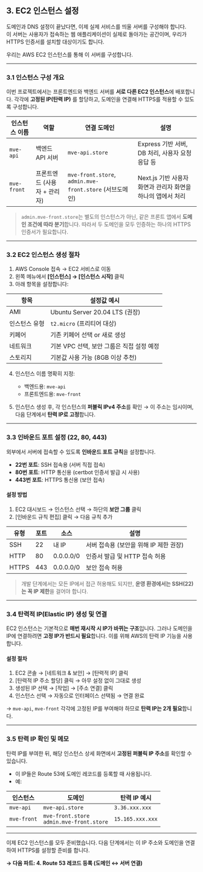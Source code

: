 ## 3. EC2 인스턴스 설정

도메인과 DNS 설정이 끝났다면, 이제 실제 서비스를 띄울 서버를 구성해야 합니다.  
이 서버는 사용자가 접속하는 웹 애플리케이션이 실제로 돌아가는 공간이며, 우리가 HTTPS 인증서를 설치할 대상이기도 합니다.

우리는 AWS EC2 인스턴스를 통해 이 서버를 구성합니다.

---

### 3.1 인스턴스 구성 개요

이번 프로젝트에서는 프론트엔드와 백엔드 서버를 **서로 다른 EC2 인스턴스**에 배포합니다. 각각에 **고정된 IP(탄력 IP)** 를 할당하고, 도메인을 연결해 HTTPS를 적용할 수 있도록 구성합니다.

| 인스턴스 이름 | 역할                         | 연결 도메인                                             | 설명                                                        |
| ------------- | ---------------------------- | ------------------------------------------------------- | ----------------------------------------------------------- |
| `mve-api`     | 백엔드 API 서버              | `mve-api.store`                                         | Express 기반 서버, DB 처리, 사용자 요청 응답 등             |
| `mve-front`   | 프론트엔드 (사용자 + 관리자) | `mve-front.store`, `admin.mve-front.store` (서브도메인) | Next.js 기반 사용자 화면과 관리자 화면을 하나의 앱에서 처리 |

> `admin.mve-front.store`는 별도의 인스턴스가 아닌, 같은 프론트 앱에서 **도메인 조건에 따라 분기**합니다. 따라서 두 도메인을 모두 인증하는 하나의 HTTPS 인증서가 필요합니다.

---

### 3.2 EC2 인스턴스 생성 절차

1. AWS Console 접속 → EC2 서비스로 이동
2. 왼쪽 메뉴에서 **[인스턴스] → [인스턴스 시작]** 클릭
3. 아래 항목을 설정합니다:

| 항목          | 설정값 예시                               |
| ------------- | ----------------------------------------- |
| AMI           | Ubuntu Server 20.04 LTS (권장)            |
| 인스턴스 유형 | `t2.micro` (프리티어 대상)                |
| 키페어        | 기존 키페어 선택 or 새로 생성             |
| 네트워크      | 기본 VPC 선택, 보안 그룹은 직접 설정 예정 |
| 스토리지      | 기본값 사용 가능 (8GB 이상 추천)          |

4. 인스턴스 이름 명확히 지정:

   - 백엔드용: `mve-api`
   - 프론트엔드용: `mve-front`

5. 인스턴스 생성 후, 각 인스턴스의 **퍼블릭 IPv4 주소**를 확인
   → 이 주소는 임시이며, 다음 단계에서 **탄력 IP로 고정**합니다.

---

### 3.3 인바운드 포트 설정 (22, 80, 443)

외부에서 서버에 접속할 수 있도록 **인바운드 포트 규칙**을 설정합니다.

- **22번 포트**: SSH 접속용 (서버 직접 접속)
- **80번 포트**: HTTP 통신용 (certbot 인증서 발급 시 사용)
- **443번 포트**: HTTPS 통신용 (보안 접속)

#### 설정 방법

1. EC2 대시보드 → 인스턴스 선택 → 하단의 **보안 그룹** 클릭
2. [인바운드 규칙 편집] 클릭 → 다음 규칙 추가

| 유형  | 포트 | 소스      | 설명                                   |
| ----- | ---- | --------- | -------------------------------------- |
| SSH   | 22   | 내 IP     | 서버 접속용 (보안을 위해 IP 제한 권장) |
| HTTP  | 80   | 0.0.0.0/0 | 인증서 발급 및 HTTP 접속 허용          |
| HTTPS | 443  | 0.0.0.0/0 | 보안 접속 허용                         |

> 개발 단계에서는 모든 IP에서 접근 허용해도 되지만, **운영 환경에서는 SSH(22)는 꼭 IP 제한**을 걸어야 합니다.

---

### 3.4 탄력적 IP(Elastic IP) 생성 및 연결

EC2 인스턴스는 기본적으로 **매번 재시작 시 IP가 바뀌는 구조**입니다. 그러나 도메인을 IP에 연결하려면 **고정 IP가 반드시 필요**합니다. 이를 위해 AWS의 탄력 IP 기능을 사용합니다.

#### 설정 절차

1. EC2 콘솔 → [네트워크 & 보안] → [탄력적 IP] 클릭
2. [탄력적 IP 주소 할당] 클릭 → 아무 설정 없이 그대로 생성
3. 생성된 IP 선택 → [작업] → [주소 연결] 클릭
4. 인스턴스 선택 → 자동으로 인터페이스 선택됨 → 연결 완료

→ `mve-api`, `mve-front` 각각에 고정된 IP를 부여해야 하므로 **탄력 IP는 2개 필요**합니다.

---

### 3.5 탄력 IP 확인 및 메모

탄력 IP를 부여한 뒤, 해당 인스턴스 상세 화면에서 **고정된 퍼블릭 IP 주소**를 확인할 수 있습니다.

- 이 IP들은 Route 53에 도메인 레코드를 등록할 때 사용됩니다.
- 예:

| 인스턴스    | 도메인                                       | 탄력 IP 예시     |
| ----------- | -------------------------------------------- | ---------------- |
| `mve-api`   | `mve-api.store`                              | `3.36.xxx.xxx`   |
| `mve-front` | `mve-front.store`<br>`admin.mve-front.store` | `15.165.xxx.xxx` |

---

이제 EC2 인스턴스를 모두 준비했습니다.
다음 단계에서는 이 IP 주소와 도메인을 연결하여 HTTPS를 설정할 준비를 합니다.

**→ 다음 파트: 4. Route 53 레코드 등록 (도메인 ↔ 서버 연결)**
